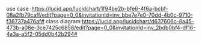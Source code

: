 use case :https://lucid.app/lucidchart/1f94be2b-bfe6-4f6a-bcbf-08a2fb79caff/edit?page=0_0&invitationId=inv_bbe7e7e0-70dd-4b0c-9710-f36737a476af#
class diagram:https://lucid.app/lucidchart/d637606c-8a45-473b-a08e-3ce7425c6858/edit?page=0_0&invitationId=inv_2bdb0bf4-df16-4a3a-a5f2-05dd0b42b294#